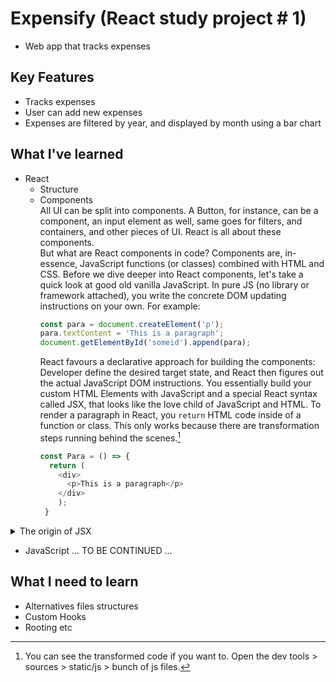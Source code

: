 # Expensify (React study project # 1)
- Web app that tracks expenses

## Key Features
- Tracks expenses
- User can add new expenses
- Expenses are filtered by year, and displayed by month using a bar chart

## What I've learned
- React
  - Structure
  - Components </br>
    All UI can be split into components. A Button, for instance, can be a component, an input element as well, same goes for filters, and containers, and other pieces of UI. React is all about these components. </br> But what are React components in code? Components are, in-essence, JavaScript functions (or classes) combined with HTML and CSS.
    Before we dive deeper into React components, let's take a quick look at good old vanilla JavaScript. In pure JS (no library or framework attached), you write the concrete DOM updating instructions
    on your own. For example:
    ```javascript
    const para = document.createElement('p');
    para.textContent = 'This is a paragraph';
    document.getElementById('someid').append(para);
    ```
    React favours a declarative approach for building the components: Developer define the desired target state, and React then figures out the actual JavaScript DOM instructions. You essentially build your custom HTML Elements with JavaScript and a special React syntax called JSX, that looks like the love child of JavaScript and HTML. To render a paragraph in React, you `return` HTML code inside of a function or class. This only works because there are transformation steps running behind the scenes.[^1]
    ```javascript
    const Para = () => {
      return (
        <div>
          <p>This is a paragraph</p>
        </div>
        );
     }
    ```
    
<details><summary>The origin of JSX</summary>
<p>
  
![JavaScriptJSX](https://user-images.githubusercontent.com/98950707/176714252-57e13717-7984-4c76-ba8e-be8e8d06802e.jpg)
  
</p>
</details>

- JavaScript ...
TO BE CONTINUED ...

## What I need to learn
- Alternatives files structures
- Custom Hooks
- Rooting etc

[^1]: You can see the transformed code if you want to. Open the dev tools > sources > static/js > bunch of js files.
